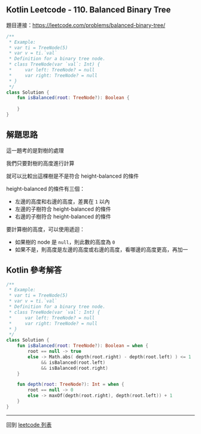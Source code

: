 ## Kotlin Leetcode - 110. Balanced Binary Tree

題目連接：<https://leetcode.com/problems/balanced-binary-tree/>

```kotlin
/**
 * Example:
 * var ti = TreeNode(5)
 * var v = ti.`val`
 * Definition for a binary tree node.
 * class TreeNode(var `val`: Int) {
 *     var left: TreeNode? = null
 *     var right: TreeNode? = null
 * }
 */
class Solution {
    fun isBalanced(root: TreeNode?): Boolean {
        
    }
}
```

## 解題思路

這一題考的是對樹的處理

我們只要對樹的高度進行計算

就可以比較出這棵樹是不是符合 height-balanced 的條件

height-balanced 的條件有三個：

- 左邊的高度和右邊的高度，差異在 `1` 以內
- 左邊的子樹符合 height-balanced 的條件
- 右邊的子樹符合 height-balanced 的條件

要計算樹的高度，可以使用遞迴：

- 如果樹的 node 是 `null`，則此數的高度為 `0`
- 如果不是，則高度是左邊的高度或右邊的高度，看哪邊的高度更高，再加一

## Kotlin 參考解答

```kotlin
/**
 * Example:
 * var ti = TreeNode(5)
 * var v = ti.`val`
 * Definition for a binary tree node.
 * class TreeNode(var `val`: Int) {
 *     var left: TreeNode? = null
 *     var right: TreeNode? = null
 * }
 */
class Solution {
    fun isBalanced(root: TreeNode?): Boolean = when {
        root == null -> true
        else -> Math.abs( depth(root.right) - depth(root.left) ) <= 1
             && isBalanced(root.left)
             && isBalanced(root.right)
    }

    fun depth(root: TreeNode?): Int = when {
        root == null -> 0
        else -> maxOf(depth(root.right), depth(root.left)) + 1
    }
}
```

------

回到 [leetcode 列表](index.md)
